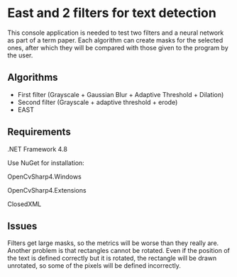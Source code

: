 # East and 2 filters for text detection

This console application is needed to test two filters and a neural network as part of a term paper. Each algorithm can create masks for the selected ones, after which they will be compared with those given to the program by the user.

## Algorithms

- First filter (Grayscale + Gaussian Blur + Adaptive Threshold + Dilation)
- Second filter (Grayscale + adaptive threshold + erode)
- EAST

## Requirements
.NET Framework 4.8

Use NuGet for installation:

OpenCvSharp4.Windows

OpenCvSharp4.Extensions

ClosedXML

## Issues

Filters get large masks, so the metrics will be worse than they really are. Another problem is that rectangles cannot be rotated. Even if the position of the text is defined correctly but it is rotated, the rectangle will be drawn unrotated, so some of the pixels will be defined incorrectly.
